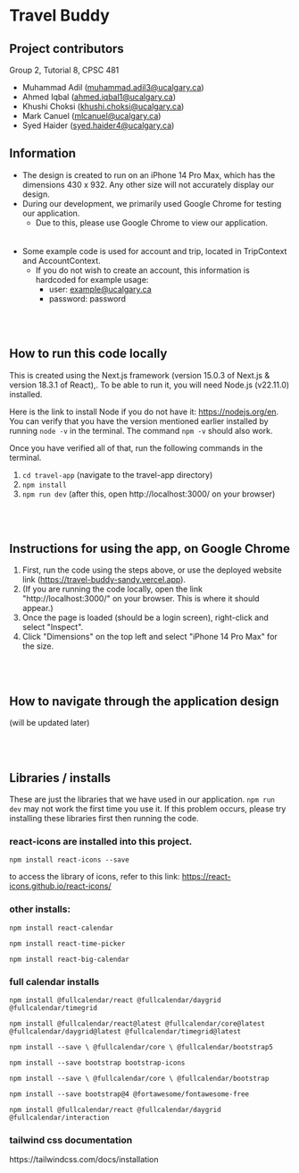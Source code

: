 # Travel Buddy

## Project contributors
Group 2, Tutorial 8, CPSC 481
- Muhammad Adil (muhammad.adil3@ucalgary.ca)
- Ahmed Iqbal (ahmed.iqbal1@ucalgary.ca)
- Khushi Choksi (khushi.choksi@ucalgary.ca)
- Mark Canuel (mlcanuel@ucalgary.ca)
- Syed Haider (syed.haider4@ucalgary.ca)


## Information
* The design is created to run on an iPhone 14 Pro Max, which has the dimensions 430 x 932. Any other size will not accurately display our design.
* During our development, we primarily used Google Chrome for testing our application.
  * Due to this, please use Google Chrome to view our application.  
<br/><br/>
* Some example code is used for account and trip, located in TripContext and AccountContext.
  * If you do not wish to create an account, this information is hardcoded for example usage:
    * user: example@ucalgary.ca
    * password: password


<br/><br/>
## How to run this code locally
This is created using the Next.js framework (version 15.0.3 of Next.js & version 18.3.1 of React),. To be able to run it, you will need Node.js (v22.11.0) installed.

Here is the link to install Node if you do not have it: https://nodejs.org/en. You can verify that you have the version mentioned earlier installed by running `node -v` in the terminal. The command `npm -v` should also work. 

Once you have verified all of that, run the following commands in the terminal. 
1. `cd travel-app`              (navigate to the travel-app directory)
2. `npm install`
3. `npm run dev`                (after this, open http://localhost:3000/ on your browser)


<br/><br/>
## Instructions for using the app, on Google Chrome

1. First, run the code using the steps above, or use the deployed website link (https://travel-buddy-sandy.vercel.app).
2. (If you are running the code locally, open the link "http://localhost:3000/" on your browser. This is where it should appear.)
3. Once the page is loaded (should be a login screen), right-click and select "Inspect".
4. Click "Dimensions" on the top left and select "iPhone 14 Pro Max" for the size.


<br/><br/>
## How to navigate through the application design
(will be updated later)






<br/><br/>
## Libraries / installs
These are just the libraries that we have used in our application. `npm run dev` may not work the first time you use it. If this problem occurs, please try installing these libraries first then running the code.
### react-icons are installed into this project.

<p>
 
`npm install react-icons --save`
 
to access the library of icons, refer to this link: https://react-icons.github.io/react-icons/
</p>

### other installs:

<p>

`npm install react-calendar`

`npm install react-time-picker`

`npm install react-big-calendar`

</p>

### full calendar installs

<p>
 
`npm install @fullcalendar/react @fullcalendar/daygrid @fullcalendar/timegrid`

`npm install @fullcalendar/react@latest @fullcalendar/core@latest @fullcalendar/daygrid@latest @fullcalendar/timegrid@latest`

`npm install --save \
 @fullcalendar/core \
 @fullcalendar/bootstrap5`

`npm install --save bootstrap bootstrap-icons`

`npm install --save \
 @fullcalendar/core \
 @fullcalendar/bootstrap`

`npm install --save bootstrap@4 @fortawesome/fontawesome-free`

`npm install @fullcalendar/react @fullcalendar/daygrid @fullcalendar/interaction`

</p>

### tailwind css documentation

<p>https://tailwindcss.com/docs/installation</p>
